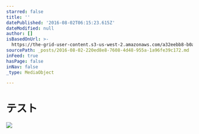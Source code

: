 ```yaml
---
starred: false
title: ''
datePublished: '2016-08-02T06:15:23.615Z'
dateModified: null
author: []
isBasedOnUrl: >-
  https://the-grid-user-content.s3-us-west-2.amazonaws.com/a32eebb8-b0ac-4738-8f63-c1c6a65ed3ea.jpg
sourcePath: _posts/2016-08-02-220ed8e8-7608-4d48-955a-1a96fe39c172.md
inFeed: true
hasPage: false
inNav: false
_type: MediaObject

---
```

# テスト
![](https://the-grid-user-content.s3-us-west-2.amazonaws.com/a32eebb8-b0ac-4738-8f63-c1c6a65ed3ea.jpg)